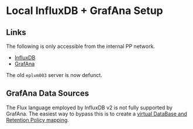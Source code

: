 # Local InfluxDB + GrafAna Setup

## Links
The following is only accessible from the internal PP network.

- [InfluxDB](http://eprex5.ph.bham.ac.uk:8086)
- [GrafAna](http://eprex5.ph.bham.ac.uk:3000)

The old `eplvm003` server is now defunct.

## GrafAna Data Sources
The Flux language employed by InfluxDB v2 is not fully supported by GrafAna. The easiest way to bypass this is to create a [virtual DataBase and Retention Policy mapping](https://docs.influxdata.com/influxdb/cloud/query-data/influxql/dbrp/).
